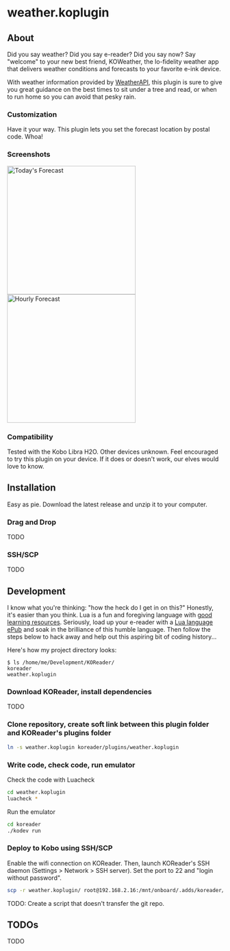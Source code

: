 # weather.koplugin
## About 

Did you say weather? Did you say e-reader? Did you say now? Say "welcome" to your new best friend, KOWeather, the lo-fidelity weather app that delivers weather conditions and forecasts to your favorite e-ink device. 

With weather information provided by [WeatherAPI](https://weatherapi.com), this plugin is sure to give you great guidance on the best times to sit under a tree and read, or when to run home so you can avoid that pesky rain. 

### Customization

Have it your way. This plugin lets you set the forecast location by postal code. Whoa!

### Screenshots

<img src="https://user-images.githubusercontent.com/82218266/127771213-c7be7b35-9f27-48db-ac5d-eef3392477d5.png" alt="Today's Forecast" width="300"/>
<img src="https://user-images.githubusercontent.com/82218266/127771212-9e2a4a17-8029-4c5b-842f-86d030fd23b5.png" alt="Hourly Forecast" width="300"/>

### Compatibility

Tested with the Kobo Libra H2O. Other devices unknown. Feel encouraged to try this plugin on your device. If it does or doesn't work, our elves would love to know.

## Installation

Easy as pie. Download the latest release and unzip it to your computer.

### Drag and Drop

TODO

### SSH/SCP

TODO

## Development

I know what you're thinking: "how the heck do I get in on this?" Honestly, it's easier than you think. Lua is a fun and foregiving language with [good learning resources](https://www.lua.org/pil/). Seriously, load up your e-reader with a [Lua language ePub](https://store.feistyduck.com/products/programming-in-lua-fourth-edition-ebook) and soak in the brilliance of this humble language. Then follow the steps below to hack away and help out this aspiring bit of coding history...

Here's how my project directory looks:

```
$ ls /home/me/Development/KOReader/
koreader
weather.koplugin
```

### Download KOReader, install dependencies 

TODO

### Clone repository, create soft link between this plugin folder and KOReader's plugins folder 

```sh
ln -s weather.koplugin koreader/plugins/weather.koplugin
```

### Write code, check code, run emulator

Check the code with Luacheck
```sh
cd weather.koplugin
luacheck *
```

Run the emulator
```sh
cd koreader
./kodev run
```

### Deploy to Kobo using SSH/SCP 

Enable the wifi connection on KOReader. Then, launch KOReader's SSH daemon (Settings > Network > SSH server). Set the port to 22 and "login without password".
```sh
scp -r weather.koplugin/ root@192.168.2.16:/mnt/onboard/.adds/koreader/plugins/weather.koplugin/
```

TODO: Create a script that doesn't transfer the git repo.


## TODOs

TODO